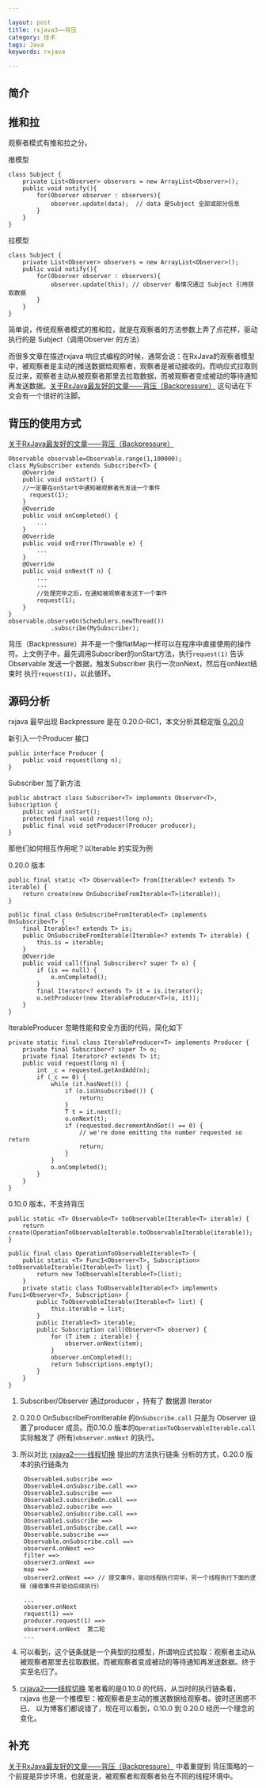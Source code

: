 ```yaml
---

layout: post
title: rxjava3——背压
category: 技术
tags: Java
keywords: rxjava

---
```


## 简介

## 推和拉

观察者模式有推和拉之分。

推模型

	class Subject {
    	private List<Observer> observers = new ArrayList<Observer>();
    	public void notify(){
    		for(Observer observer : observers){
    			observer.update(data);	// data 是Subject 全部或部分信息
    		}
    	}
    }
    
拉模型

	class Subject {
    	private List<Observer> observers = new ArrayList<Observer>();
    	public void notify(){
    		for(Observer observer : observers){
    			observer.update(this); // observer 看情况通过 Subject 引用获取数据
    		}
    	}
    }

简单说，传统观察者模式的推和拉，就是在观察者的方法参数上弄了点花样，驱动执行的是 Subject（调用Observer 的方法）

而很多文章在描述rxjava 响应式编程的时候，通常会说：在RxJava的观察者模型中，被观察者是主动的推送数据给观察者，观察者是被动接收的。而响应式拉取则反过来，观察者主动从被观察者那里去拉取数据，而被观察者变成被动的等待通知再发送数据。[关于RxJava最友好的文章——背压（Backpressure）](https://zhuanlan.zhihu.com/p/24473022) 这句话在下文会有一个很好的注脚。

## 背压的使用方式

[关于RxJava最友好的文章——背压（Backpressure）](https://zhuanlan.zhihu.com/p/24473022)

	Observable observable=Observable.range(1,100000);
	class MySubscriber extends Subscriber<T> {
	    @Override
	    public void onStart() {
	    //一定要在onStart中通知被观察者先发送一个事件
	      request(1);
	    }
	    @Override
	    public void onCompleted() {
	        ...
	    }
	    @Override
	    public void onError(Throwable e) {
	        ...
	    }
	    @Override
	    public void onNext(T n) {
	        ...
	        ...
	        //处理完毕之后，在通知被观察者发送下一个事件
	        request(1);
	    }
	}
	observable.observeOn(Schedulers.newThread())
	            .subscribe(MySubscriber);


背压（Backpressure）并不是一个像flatMap一样可以在程序中直接使用的操作符。上文例子中，最先调用Subscriber的onStart方法，执行`request(1)` 告诉Observable 发送一个数据，触发Subscriber 执行一次onNext，然后在onNext结束时 执行`request(1)`，以此循环。


## 源码分析

rxjava 最早出现 Backpressure 是在 0.20.0-RC1，本文分析其稳定版 [0.20.0](https://github.com/ReactiveX/RxJava/releases/tag/0.20.0)

新引入一个Producer 接口

	public interface Producer {
	    public void request(long n);
	}

Subscriber 加了新方法

	public abstract class Subscriber<T> implements Observer<T>, Subscription {
	    public void onStart();
	    protected final void request(long n);
	    public final void setProducer(Producer producer);
	}

那他们如何相互作用呢？以Iterable 的实现为例

	
0.20.0 版本

	public final static <T> Observable<T> from(Iterable<? extends T> iterable) {
        return create(new OnSubscribeFromIterable<T>(iterable));
    }

	public final class OnSubscribeFromIterable<T> implements OnSubscribe<T> {
	    final Iterable<? extends T> is;
	    public OnSubscribeFromIterable(Iterable<? extends T> iterable) {
	        this.is = iterable;
	    }
	    @Override
	    public void call(final Subscriber<? super T> o) {
	        if (is == null) {
	            o.onCompleted();
	        }
	        final Iterator<? extends T> it = is.iterator();
	        o.setProducer(new IterableProducer<T>(o, it));
	    }
	}

IterableProducer 忽略性能和安全方面的代码，简化如下

	private static final class IterableProducer<T> implements Producer {
		private final Subscriber<? super T> o;
	    private final Iterator<? extends T> it;
	    public void request(long n) {
	        int _c = requested.getAndAdd(n);
	        if (_c == 0) {
	            while (it.hasNext()) {
	                if (o.isUnsubscribed()) {
	                    return;
	                }
	                T t = it.next();
	                o.onNext(t);
	                if (requested.decrementAndGet() == 0) {
	                    // we're done emitting the number requested so return
	                    return;
	                }
	            }
	            o.onCompleted();
	        }
	    }
	}
	
0.10.0 版本，不支持背压

	public static <T> Observable<T> toObservable(Iterable<T> iterable) {
	    return create(OperationToObservableIterable.toObservableIterable(iterable));
	}

	public final class OperationToObservableIterable<T> {
	    public static <T> Func1<Observer<T>, Subscription> toObservableIterable(Iterable<T> list) {
	        return new ToObservableIterable<T>(list);
	    }
	    private static class ToObservableIterable<T> implements Func1<Observer<T>, Subscription> {
	        public ToObservableIterable(Iterable<T> list) {
	            this.iterable = list;
	        }
	        public Iterable<T> iterable;
	        public Subscription call(Observer<T> observer) {
	            for (T item : iterable) {
	                observer.onNext(item);
	            }
	            observer.onCompleted();
	            return Subscriptions.empty();
	        }
	    }
	}
	
1. Subscriber/Observer 通过producer ，持有了 数据源 Iterator
2. 0.20.0 OnSubscribeFromIterable 的`OnSubscribe.call` 只是为  Observer 设置了producer 成员。而0.10.0 版本的`OperationToObservableIterable.call ` 实际触发了 (所有)`observer.onNext` 的执行。
3. 所以对比 [rxjava2——线程切换](https://qiankunli.github.io/2018/07/31/rxjava2.html) 提出的方法执行链条 分析的方式，0.20.0 版本的执行链条为

		Observable4.subscribe ==>  
		Observable4.onSubscribe.call ==> 	
		Observable3.subscribe ==> 
		Observable3.subscribeOn.call ==> 
		Observable2.subscribe ==> 
		Observable2.onSubscribe.call ==> 
		Observable1.subscribe ==> 
		Observable1.onSubscribe.call ==>
		Observable.subscribe ==> 
		Observable.onSubscribe.call ==> 
		observer4.onNext ==> 
		filter ==> 
		observer3.onNext ==> 
		map ==>
		observer2.onNext ==> // 提交事件，驱动线程执行完毕，另一个线程执行下面的逻辑（接收事件并驱动后续执行）
		
		...
		observer.onNext
		request(1) ==>
		producer.request(1) ==>
		observer4.onNext  第二轮
		...
		
4. 可以看到，这个链条就是一个典型的拉模型，所谓响应式拉取：观察者主动从被观察者那里去拉取数据，而被观察者变成被动的等待通知再发送数据。终于实至名归了。 
5. [rxjava2——线程切换](https://qiankunli.github.io/2018/07/31/rxjava2.html) 笔者看的是0.10.0 的代码，从当时的执行链条看，rxjava 也是一个推模型：被观察者是主动的推送数据给观察者。彼时还困惑不已， 以为博客们都说错了，现在可以看到，0.10.0 到 0.20.0 经历一个理念的变化。

## 补充

[关于RxJava最友好的文章——背压（Backpressure）](https://zhuanlan.zhihu.com/p/24473022) 中着重提到 背压策略的一个前提是异步环境，也就是说，被观察者和观察者处在不同的线程环境中。